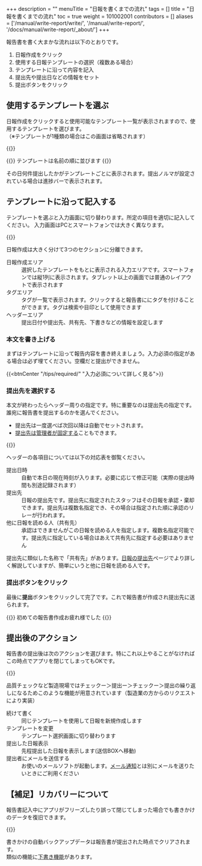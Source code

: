 +++
description = ""
menuTitle = "日報を書くまでの流れ"
tags = []
title = "日報を書くまでの流れ"
toc = true
weight = 101002001
contributors = []
aliases = ['/manual/write-report/write/', '/manual/write-report/', '/docs/manual/write-report/_about/']
+++

報告書を書く大まかな流れは以下のとおりです。

1. 日報作成をクリック
1. 使用する日報テンプレートの選択（複数ある場合）
1. テンプレートに沿って内容を記入
1. 提出先や提出日などの情報をセット
1. 提出ボタンをクリック


## 使用するテンプレートを選ぶ

日報作成をクリックすると使用可能なテンプレート一覧が表示されますので、使用するテンプレートを選びます。  
（※テンプレートが1種類の場合はこの画面は省略されます）

{{<appscreen filename="report-template-select" title="「日報作成」をクリックするとテンプレートの選択画面が表示されます。"  >}}

{{<alice pos="right" icon="here">}}
テンプレートは名前の順に並びます
{{</alice>}}

その日何件提出したかがテンプレートごとに表示されます。提出ノルマが設定されている場合は進捗バーで表示されます。

## テンプレートに沿って記入する

テンプレートを選ぶと入力画面に切り替わります。所定の項目を適切に記入してください。
入力画面はPCとスマートフォンでは大きく異なります。

{{<appscreen filename="write-report" title="選んだテンプレートをもとに日報画面が表示。左はiPad・右はiPhoneで開いた例。見た目が違いますが項目は同じであることが確認できます。必要事項を記入して日報を書き上げます"  >}}

日報作成は大きく分けて3つのセクションに分離できます。

<dl>
<dt>日報作成エリア</dt>
<dd>選択したテンプレートをもとに表示される入力エリアです。スマートフォンでは縦1列に表示されます。タブレット以上の画面では普通のレイアウトで表示されます</dd>
<dt>タグエリア</dt>
<dd>タグが一覧で表示されます。クリックすると報告書ににタグを付けることができます。タグは検索や目印として使用できます</dd>
<dt>ヘッダーエリア</dt>
<dd>提出日付や提出先、共有先、下書きなどの情報を設定します</dd>
</dl>

### 本文を書き上げる

まずはテンプレートに沿って報告内容を書き終えましょう。入力必須の指定がある場合は必ず埋てください。空欄だと提出ができません。

{{<btnCenter "/tips/required/" "入力必須について詳しく見る">}}

### 提出先を選択する

本文が終わったらヘッダー周りの指定です。特に重要なのは提出先の指定です。誰宛に報告書を提出するのかを選んでください。  

- 提出先は一度選べば次回以降は自動でセットされます。
- [提出先は管理者が固定する](/docs/manual/initial-setting/advanced-setting/dist/)こともできます。

{{<appscreen filename="report-header" title="日報の提出日・提出先といったヘッダ情報を入力する"  >}}

ヘッダーの各項目については以下の対応表を御覧ください。
<dl>
<dt>提出日時</dt>
<dd>自動で本日の現在時刻が入ります。必要に応じて修正可能（実際の提出時間も別途記録されます）</dd>
<dt>提出先</dt>
<dd>日報の提出先です。提出先に指定されたスタッフはその日報を承認・棄却できます。提出先は複数名指定でき、その場合は指定された順に承認のリレーが行われます。</dd>
<dt>他に日報を読める人（共有先）</dt>
<dd>承認はできませんがこの日報を読める人を指定します。複数名指定可能です。提出先に指定している場合はあえて共有先に指定する必要はありません</dd>
</dl>

提出先に類似した名称で「共有先」があります。[日報の提出先](/docs/manual/write-report/dist/)ページでより詳しく解説していますが、簡単にいうと他に日報を読める人です。

### 提出ボタンをクリック

最後に**提出**ボタンをクリックして完了です。これで報告書が作成され提出先に送られます。

{{<alice pos="right" icon="ok">}}
初めての報告書作成お疲れ様でした
{{</alice>}}

## 提出後のアクション

報告書の提出後は次のアクションを選びます。特にこれ以上やることがなければこの時点でアプリを閉じてしまってもOKです。

{{<appscreen filename="writed-report" title="日報提出後に次の操作を選ぶ画面が表示されます"  >}}

品質チェックなど製造現場ではチェックー＞提出ー＞チェックー＞提出の繰り返しになるためこのような機能が用意されています（製造業の方からのリクエストにより実装）

<dl>
<dt>続けて書く</dt>
<dd>同じテンプレートを使用して日報を新規作成します</dd>
<dt>テンプレートを変更</dt>
<dd>テンプレート選択画面に切り替わります</dd>
<dt>提出した日報表示</dt>
<dd>先程提出した日報を表示します(送信BOXへ移動)</dd>
<dt>提出者にメールを送信する</dt>
<dd>お使いのメールソフトが起動します。<a href="/docs/manual/notice/email/">メール通知</a>とは別にメールを送りたいときにご利用ください</dd>
</dl>


## 【補足】リカバリーについて

報告書記入中にアプリがフリーズしたり誤って閉じてしまった場合でも書きかけのデータを復旧できます。

{{<appscreen filename="recovery-report" title="記入途中のデータが検知されると復元確認のメッセージが表示されます。"  >}}

書きかけの自動バックアップデータは報告書が提出された時点でクリアされます。  
類似の機能に[下書き機能](/docs/manual/write-report/draft/)があります。
